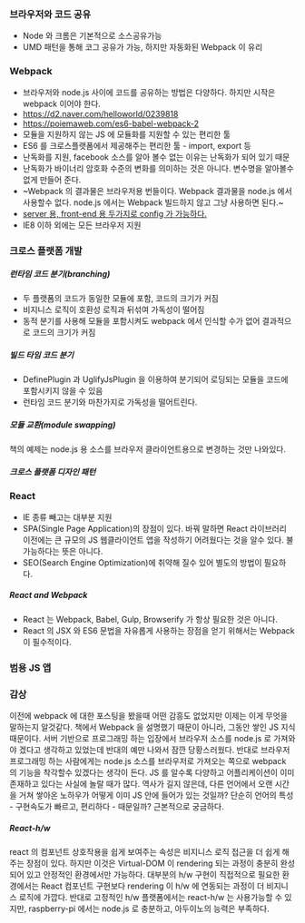 ### 브라우저와 코드 공유
* Node 와 크롬은 기본적으로 소스공유가능
* UMD 패턴을 통해 코그 공유가 가능, 하지만 자동화된 Webpack 이 유리

### Webpack
* 브라우저와 node.js 사이에 코드를 공유하는 방법은 다양하다. 하지만 시작은 webpack 이어야 한다.
* https://d2.naver.com/helloworld/0239818
* https://poiemaweb.com/es6-babel-webpack-2
* 모듈을 지원하지 않는 JS 에 모듈화를 지원할 수 있는 편리한 툴
* ES6 를 크로스플랫폼에서 제공해주는 편리한 툴 - import, export 등
* 난독화를 지원, facebook 소스를 알아 볼수 없는 이유는 난독화가 되어 있기 때문
* 난독화가 바이너리 암호화 수준의 변화를 의미하는 것은 아니다. 변수명을 알아볼수 없게 만들어 준다.
* ~Webpack 의 결과물은 브라우저용 번들이다. Webpack 결과물을 node.js 에서 사용할수 없다. node.js 에서는 Webpack 빌드하지 않고 그냥 사용하면 된다.~
* [server 용, front-end 용 두가지로 config 가 가능하다.](https://medium.com/code-oil/webpack-javascript-bundling-for-both-front-end-and-back-end-b95f1b429810)
* IE8 이하 외에는 모든 브라우저 지원

### 크로스 플랫폼 개발
##### 런타임 코드 분기(branching)
* 두 플랫폼의 코드가 동일한 모듈에 포함, 코드의 크기가 커짐
* 비지니스 로직이 호환성 로직과 뒤섞여 가독성이 떨어짐
* 동적 분기를 사용해 모듈을 포함시켜도 webpack 에서 인식할 수가 없어 결과적으로 코드의 크기가 커짐

##### 빌드 타임 코드 분기
* DefinePlugin 과 UglifyJsPlugin 을 이용하여 분기되어 로딩되는 모듈을 코드에 포함시키지 않을 수 있음
* 런타임 코드 분기와 마찬가지로 가독성을 떨어트린다.

##### 모듈 교환(module swapping)
책의 예제는 node.js 용 소스를 브라우저 클라이언트용으로 변경하는 것만 나와있다.

##### 크로스 플랫폼 디자인 패턴

### React
* IE 종류 빼고는 대부분 지원
* SPA(Single Page Application)의 장점이 있다. 바꿔 말하면 React 라이브러리 이전에는 큰 규모의 JS 웹클라이언트 앱을 작성하기 어려웠다는 것을 알수 있다. 불가능하다는 뜻은 아니다.
* SEO(Search Engine Optimization)에 취약해 질수 있어 별도의 방법이 필요하다.
##### React and Webpack
* React 는 Webpack, Babel, Gulp, Browserify 가 항상 필요한 것은 아니다.
* React 의 JSX 와 ES6 문법을 자유롭게 사용하는 장점을 얻기 위해서는 Webpack 이 필수적이다.

### 범용 JS 앱

### 감상
이전에 webpack 에 대한 포스팅을 봤을때 어떤 감흥도 없었지만 이제는 이게 무엇을 말하는지 알것같다.
책에서 Webpack 을 설명했기 때문이 아니라, 그동안 쌓인 JS 지식 때문이다.
서버 기반으로 프로그래밍 하는 입장에서 브라우저 소스를 node.js 로 가져와야 겠다고 생각하고 있었는데 반대의 예만 나와서 잠깐 당황스러웠다.
반대로 브라우저 프로그래밍 하는 사람에게는 node.js 소스를 브라우저로 가져오는 쪽으로 webpack 의 기능을 착각할수 있겠다는 생각이 든다.
JS 를 알수록 다양하고 어플리케이션이 이미 존재하고 있다는 사실에 놀랄 때가 많다.
역사가 길지 않은데, 다른 언어에서 오랜 시간을 거쳐 쌓아온 노하우가 어떻게 이미 JS 안에 들어가 있는 것일까?
단순히 언어의 특성 - 구현속도가 빠르고, 편리하다 - 때문일까? 근본적으로 궁금하다.

##### React-h/w
react 의 컴포넌트 상호작용을 쉽게 보여주는 속성은 비지니스 로직 접근을 더 쉽게 해주는 장점이 있다.
하지만 이것은 Virtual-DOM 이 rendering 되는 과정이 충분히 완성되어 있고 안정적인 환경에서만 가능하다.
대부분의 h/w 구현이 직접적으로 필요한 환경에서는 React 컴포넌트 구현보다 rendering 이 h/w 에 연동되는 과정이 더 비지니스 로직에 가깝다.
반대로 고정적인 h/w 플랫폼에서는 react-h/w 는 사용가능할 수 있지만, raspberry-pi 에서는 node.js 로 충분하고, 아두이노의 능력은 부족하다.
